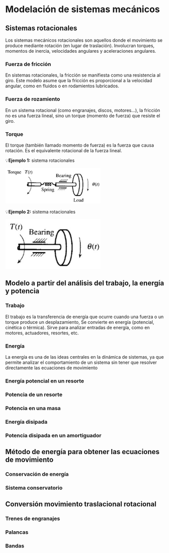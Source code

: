# Modelación de sistemas mecánicos
## Sistemas rotacionales 
Los sistemas mecánicos rotacionales son aquellos donde el movimiento se produce mediante rotación (en lugar de traslación). Involucran torques, momentos de inercia, velocidades angulares y aceleraciones angulares.
### Fuerza de fricción 
En sistemas rotacionales, la fricción se manifiesta como una resistencia al giro. Este modelo asume que la fricción es proporcional a la velocidad angular, como en fluidos o en rodamientos lubricados.
### Fuerza de rozamiento 
En un sistema rotacional (como engranajes, discos, motores...), la fricción no es una fuerza lineal, sino un torque (momento de fuerza) que resiste el giro. 
### Torque 
El torque (también llamado momento de fuerza) es la fuerza que causa rotación. Es el equivalente rotacional de la fuerza lineal.

💡**Ejemplo 1:** sistema rotacionales 

<img src="images/EJ11.jpg"  width="300"/>


💡**Ejemplo 2:** sistema rotacionales 

<img src="images/EJ12.jpg"  width="300"/>

##  Modelo a partir del análisis del trabajo, la energía y potencia
### Trabajo
El trabajo es la transferencia de energía que ocurre cuando una fuerza o un torque produce un desplazamiento, Se convierte en energía (potencial, cinética o térmica). Sirve para analizar entradas de energía, como en motores, actuadores, resortes, etc.
### Energía 
La energía es una de las ideas centrales en la dinámica de sistemas, ya que permite analizar el comportamiento de un sistema sin tener que resolver directamente las ecuaciones de movimiento
#### 
### Energía potencial en un resorte 
### Potencia de un resorte 
### Potencia en una masa 
### Energía disipada 
### Potencia disipada en un amortiguador 
## Método de energía para obtener las ecuaciones de movimiento 
### Conservación de energía 
### Sistema conservatorio 
## Conversión movimiento traslacional rotacional 
### Trenes de engranajes 
### Palancas 
### Bandas




